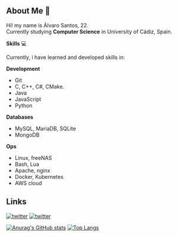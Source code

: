 ## About Me :page_with_curl:
Hi! my name is Álvaro Santos, 22. <br>
Currently studying **Computer Science** in University of Cádiz, Spain.<br>

**Skills** :computer: <br>

Currently, i have learned and developed skills in:

**Development**

* Git
* C, C++, C#, CMake.
* Java
* JavaScript
* Python

**Databases**

* MySQL, MariaDB, SQLite
* MongoDB

**Ops**

* Linux, freeNAS
* Bash, Lua
* Apache, nginx
* Docker, Kubernetes
* AWS cloud

## Links
[![twitter](https://img.shields.io/badge/twitter-1DA1F2?style=for-the-badge&logo=twitter&logoColor=white)](https://twitter.com/EviLAsRz)
[![twitter](https://img.shields.io/badge/linkedin-0a66c2?style=for-the-badge&logo=linkedin&logoColor=white)](https://www.linkedin.com/in/alvaro-santos-romero-915212225/)

[![Anurag's GitHub stats](https://github-readme-stats.vercel.app/api?username=EviLAsRz&hide=prs,issues&show_icons=true&theme=transparent)](https://github.com/anuraghazra/github-readme-stats)
[![Top Langs](https://github-readme-stats.vercel.app/api/top-langs/?username=EviLAsRz&theme=transparent&layout=compact)](https://github.com/anuraghazra/github-readme-stats)
